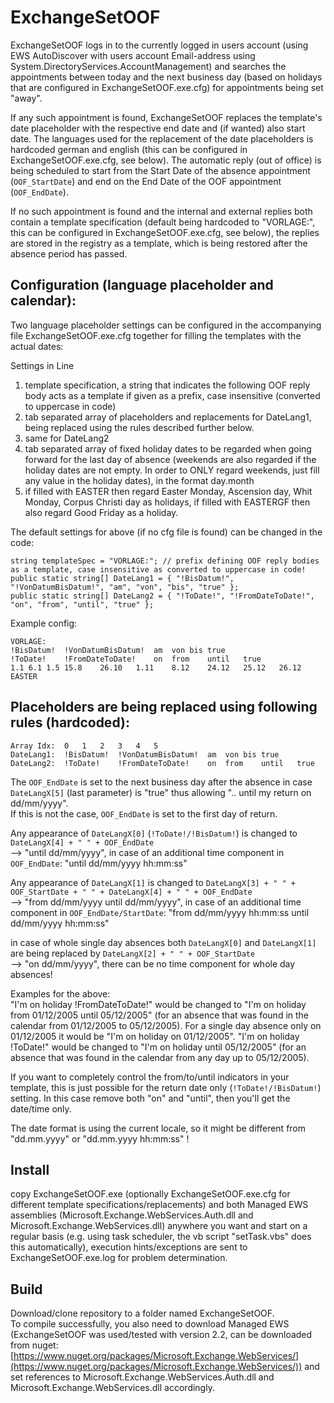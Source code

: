 # ExchangeSetOOF

ExchangeSetOOF logs in to the currently logged in users account (using EWS AutoDiscover with users account Email-address using System.DirectoryServices.AccountManagement)
and searches the appointments between today and the next business day (based on holidays that are configured in ExchangeSetOOF.exe.cfg) for appointments being set "away".

If any such appointment is found, ExchangeSetOOF replaces the template's date placeholder with the respective end date and (if wanted) also start date.
The languages used for the replacement of the date placeholders is hardcoded german and english (this can be configured in ExchangeSetOOF.exe.cfg, see below).
The automatic reply (out of office) is being scheduled to start from the Start Date of the absence appointment (`OOF_StartDate`) and end on the End Date of the OOF appointment (`OOF_EndDate`).

If no such appointment is found and the internal and external replies both contain a template specification (default being hardcoded to "VORLAGE:", this can be configured in ExchangeSetOOF.exe.cfg, see below),
the replies are stored in the registry as a template, which is being restored after the absence period has passed.

## Configuration (language placeholder and calendar):
Two language placeholder settings can be configured in the accompanying file ExchangeSetOOF.exe.cfg together for filling the templates with the actual dates:  

Settings in Line
1. template specification, a string that indicates the following OOF reply body acts as a template if given as a prefix, case insensitive (converted to uppercase in code)  
2. tab separated array of placeholders and replacements for DateLang1, being replaced using the rules described further below.  
3. same for DateLang2  
4. tab separated array of fixed holiday dates to be regarded when going forward for the last day of absence (weekends are also regarded if the holiday dates are not empty. In order to ONLY regard weekends, just fill any value in the holiday dates), in the format day.month  
5. if filled with EASTER then regard Easter Monday, Ascension day, Whit Monday, Corpus Christi day as holidays, if filled with EASTERGF then also regard Good Friday as a holiday.  

The default settings for above (if no cfg file is found) can be changed in the code:

```VB
string templateSpec = "VORLAGE:"; // prefix defining OOF reply bodies as a template, case insensitive as converted to uppercase in code!  
public static string[] DateLang1 = { "!BisDatum!", "!VonDatumBisDatum!", "am", "von", "bis", "true" };  
public static string[] DateLang2 = { "!ToDate!", "!FromDateToDate!", "on", "from", "until", "true" };  
```

Example config:
```VB
VORLAGE:
!BisDatum!	!VonDatumBisDatum!	am	von	bis	true
!ToDate!	!FromDateToDate!	on	from	until	true
1.1	6.1	1.5	15.8	26.10	1.11	8.12	24.12	25.12	26.12
EASTER
```

## Placeholders are being replaced using following rules (hardcoded):
```VB
Array Idx:	0	1	2	3	4	5
DateLang1:	!BisDatum!	!VonDatumBisDatum!	am	von	bis	true
DateLang2:	!ToDate!	!FromDateToDate!	on	from	until	true
```

The `OOF_EndDate` is set to the next business day after the absence in case `DateLangX[5]` (last parameter) is "true" thus allowing ".. until my return on dd/mm/yyyy".  
If this is not the case, `OOF_EndDate` is set to the first day of return.  

Any appearance of `DateLangX[0]` (`!ToDate!/!BisDatum!`) is changed to `DateLangX[4] + " " + OOF_EndDate`  
--> "until dd/mm/yyyy", in case of an additional time component in `OOF_EndDate`: "until dd/mm/yyyy hh:mm:ss"   

Any appearance of `DateLangX[1]` is changed to `DateLangX[3] + " " + OOF_StartDate + " " + DateLangX[4] + " " + OOF_EndDate`  
--> "from dd/mm/yyyy until dd/mm/yyyy", in case of an additional time component in `OOF_EndDate/StartDate`: "from dd/mm/yyyy hh:mm:ss until dd/mm/yyyy hh:mm:ss"  

in case of whole single day absences both `DateLangX[0]` and `DateLangX[1]` are being replaced by `DateLangX[2] + " " + OOF_StartDate`  
--> "on dd/mm/yyyy", there can be no time component for whole day absences!  

Examples for the above:  
"I'm on holiday !FromDateToDate!" would be changed to "I'm on holiday from 01/12/2005 until 05/12/2005" (for an absence that was found in the calendar from 01/12/2005 to 05/12/2005).
For a single day absence only on 01/12/2005 it would be "I'm on holiday on 01/12/2005".
"I'm on holiday !ToDate!" would be changed to "I'm on holiday until 05/12/2005" (for an absence that was found in the calendar from any day up to 05/12/2005).

If you want to completely control the from/to/until indicators in your template, this is just possible for the return date only (`!ToDate!/!BisDatum!`) setting. In this case remove both "on" and "until", then you'll get the date/time only.

The date format is using the current locale, so it might be different from "dd.mm.yyyy" or "dd.mm.yyyy hh:mm:ss" !

## Install
copy ExchangeSetOOF.exe (optionally ExchangeSetOOF.exe.cfg for different template specifications/replacements) and both Managed EWS assemblies (Microsoft.Exchange.WebServices.Auth.dll
and Microsoft.Exchange.WebServices.dll) anywhere you want and start on a regular basis (e.g. using task scheduler, the vb script "setTask.vbs" does this automatically), execution hints/exceptions are sent to ExchangeSetOOF.exe.log for problem determination.

## Build
Download/clone repository to a folder named ExchangeSetOOF.  
To compile successfully, you also need to download Managed EWS (ExchangeSetOOF was used/tested with version 2.2, can be downloaded from nuget: [https://www.nuget.org/packages/Microsoft.Exchange.WebServices/](https://www.nuget.org/packages/Microsoft.Exchange.WebServices/)) and set references to Microsoft.Exchange.WebServices.Auth.dll
and Microsoft.Exchange.WebServices.dll accordingly.